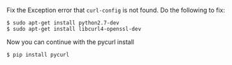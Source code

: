 Fix the Exception error that `curl-config` is not found. Do the following to fix:
```
$ sudo apt-get install python2.7-dev
$ sudo apt-get install libcurl4-openssl-dev
```
Now you can continue with the pycurl install
```
$ pip install pycurl
```